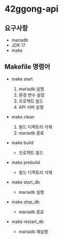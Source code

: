 # 42ggong-api

## 요구사항
- mariadb
- JDK 17
- make

## Makefile 명령어
- make start
  1. mariadb 실행
  2. 환경 변수 설정
  3. 프로젝트 빌드
  4. API 서버 실행


- make clean
  1. 빌드 디렉토리 삭제
  2. mariadb 종료

  
- make build
  - 프로젝트 빌드

    
- make prebuild
  - 빌드 디렉토리 삭제


- make start_db
  - mariadb 실행


- make stop_db
  - mariadb 종료


- make restart_db
  - mariadb 재실행